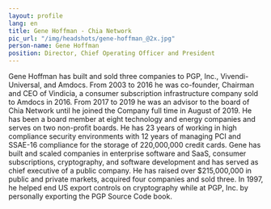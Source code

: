 ```yaml
---
layout: profile
lang: en
title: Gene Hoffman - Chia Network
pic_url: "/img/headshots/gene-hoffman_@2x.jpg"
person-name: Gene Hoffman
position: Director, Chief Operating Officer and President
---
```


Gene Hoffman has built and sold three companies to PGP, Inc., Vivendi-Universal, and Amdocs. From 2003 to 2016 he was co-founder, Chairman and CEO of Vindicia, a consumer subscription infrastructure company sold to Amdocs in 2016. From 2017 to 2019 he was an advisor to the board of Chia Network until he joined the Company full time in August of 2019. He has been a board member at eight technology and energy companies and serves on two non-profit boards. He has 23 years of working in high compliance security environments with 12 years of managing PCI and SSAE-16 compliance for the storage of 220,000,000 credit cards. Gene has built and scaled companies in enterprise software and SaaS, consumer subscriptions, cryptography, and software development and has served as chief executive of a public company. He has raised over $215,000,000 in public and private markets, acquired four companies and sold three. In 1997, he helped end US export controls on cryptography while at PGP, Inc. by personally exporting the PGP Source Code book.